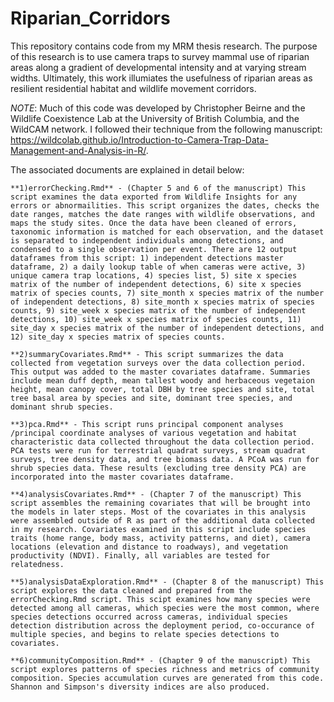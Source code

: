 # Riparian_Corridors
This repository contains code from my MRM thesis research. The purpose of this research is to use camera traps to survey mammal use of riparian areas along a gradient of developmental intensity and at varying stream widths. Ultimately, this work illumiates the usefulness of riparian areas as resilient residential habitat and wildlife movement corridors.

_NOTE_: Much of this code was developed by Christopher Beirne and the Wildlife Coexistence Lab at the University of British Columbia, and the WildCAM network. I followed their technique from the following manuscript: https://wildcolab.github.io/Introduction-to-Camera-Trap-Data-Management-and-Analysis-in-R/.

The associated documents are explained in detail below:
    
    **1)errorChecking.Rmd** - (Chapter 5 and 6 of the manuscript) This script examines the data exported from Wildlife Insights for any errors or abnormailities. This script organizes the dates, checks the date ranges, matches the date ranges with wildlife observations, and maps the study sites. Once the data have been cleaned of errors, taxonomic information is matched for each observation, and the dataset is separated to independent individuals among detections, and condensed to a single observation per event. There are 12 output dataframes from this script: 1) independent detections master dataframe, 2) a daily lookup table of when cameras were active, 3) unique camera trap locations, 4) species list, 5) site x species matrix of the number of independent detections, 6) site x species matrix of species counts, 7) site_month x species matrix of the number of independent detections, 8) site_month x species matrix of species counts, 9) site_week x species matrix of the number of independent detections, 10) site_week x species matrix of species counts, 11) site_day x species matrix of the number of independent detections, and 12) site_day x species matrix of species counts. 

    **2)summaryCovariates.Rmd** - This script summarizes the data collected from vegetation surveys over the data collection period. This output was added to the master covariates dataframe. Summaries include mean duff depth, mean tallest woody and herbaceous vegetaion height, mean canopy cover, total DBH by tree species and site, total tree basal area by species and site, dominant tree species, and dominant shrub species. 

    **3)pca.Rmd** - This script runs principal component analyses /principal coordinate analyses of various vegetation and habitat characteristic data collected throughout the data collection period. PCA tests were run for terrestrial quadrat surveys, stream quadrat surveys, tree density data, and tree biomass data. A PCoA was run for shrub species data. These results (excluding tree density PCA) are incorporated into the master covariates dataframe.
   
    **4)analysisCovariates.Rmd** - (Chapter 7 of the manuscript) This script assembles the remaining covariates that will be brought into the models in later steps. Most of the covariates in this analysis were assembled outside of R as part of the additional data collected in my research. Covariates examined in this script include species traits (home range, body mass, activity patterns, and diet), camera locations (elevation and distance to roadways), and vegetation productivity (NDVI). Finally, all variables are tested for relatedness. 

    **5)analysisDataExploration.Rmd** - (Chapter 8 of the manuscript) This script explores the data cleaned and prepared from the errorChecking.Rmd script. This scipt examines how many species were detected among all cameras, which species were the most common, where species detections occurred across cameras, individual species detection distribution across the deployment period, co-occurance of multiple species, and begins to relate species detections to covariates. 
    
    **6)communityComposition.Rmd** - (Chapter 9 of the manuscript) This script explores patterns of species richness and metrics of community composition. Species accumulation curves are generated from this code. Shannon and Simpson's diversity indices are also produced. 

    
